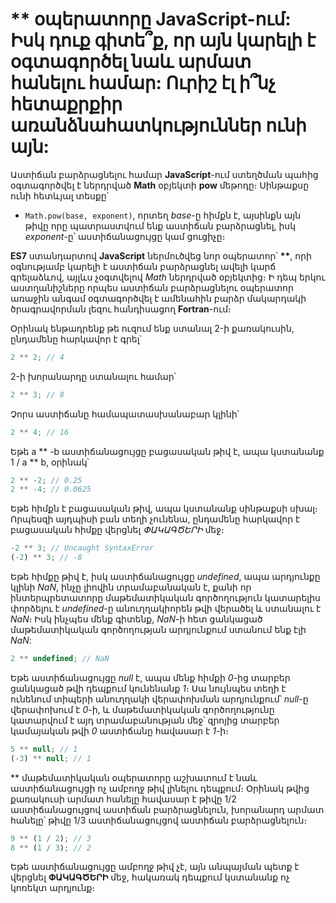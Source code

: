 # \*\* օպերատորը JavaScript-ում: Իսկ դուք գիտե՞ք, որ այն կարելի է օգտագործել նաև արմատ հանելու համար: Ուրիշ էլ ի՞նչ հետաքրքիր առանձնահատկություններ ունի այն:

Աստիճան բարձրացնելու համար **JavaScript**-ում ստեղծման պահից օգտագործվել է ներդրված **Math** օբյեկտի **pow** մեթոդը։ Սինթաքսը ունի հետևյալ տեսքը՝

- `Math.pow(base, exponent)`, որտեղ _base_-ը հիմքն է, այսինքն այն թիվը որը պատրաստվում ենք աստիճան բարձրացնել, իսկ _exponent_-ը՝ աստիճանացույցը կամ ցուցիչը։

**ES7** ստանդարտով **JavaScript** ներմուծվեց նոր օպերատոր՝ **\*\***, որի օգնությամբ կարելի է աստիճան բարձրացնել ավելի կարճ գրելաձևով, այլևս չօգտվելով _Math_ ներդրված օբյեկտից։ Ի դեպ երկու աստղանիշները որպես աստիճան բարձրացնելու օպերատոր առաջին անգամ օգտագործվել է ամենահին բարձր մակարդակի ծրագրավորման լեզու հանդիսացող **Fortran**-ում։

Օրինակ ենթադրենք թե ուզում ենք ստանալ 2-ի քառակուսին, ընդամենը հարկավոր է գրել՝

```js
2 ** 2; // 4
```

2-ի խորանարդը ստանալու համար՝

```js
2 ** 3; // 8
```

Չորս աստիճանը համապատասխանաբար կլինի՝

```js
2 ** 4; // 16
```

Եթե a ** -b աստիճանացույցը բացասական թիվ է, ապա կստանանք 1 / a ** b, օրինակ՝

```js
2 ** -2; // 0.25
2 ** -4; // 0.0625
```

Եթե հիմքն է բացասական թիվ, ապա կստանանք սինթաքսի սխալ։ Որպեսզի այդպիսի բան տեղի չունենա, ընդամենը հարկավոր է բացասական հիմքը վերցնել _ՓԱԿԱԳԾԵՐԻ_ մեջ։

```js
-2 ** 3; // Uncaught SyntaxError
(-2) ** 3; // -8
```

Եթե հիմքը թիվ է, իսկ աստիճանացույցը _undefined_, ապա արդյունքը կլինի _NaN_, ինչը լիովին տրամաբանական է, քանի որ ինտերպրետատորը մաթեմատիկական գործողություն կատարելիս փորձելու է _undefined_-ը անուղղակիորեն թվի վերածել և ստանալու է _NaN_։ Իսկ ինչպես մենք գիտենք, _NaN_-ի հետ ցանկացած մաթեմատիկական գործողության արդյունքում ստանում ենք էլի _NaN_:

```js
2 ** undefined; // NaN
```

Եթե աստիճանացույցը _null_ է, ապա մենք հիմքի _0_-ից տարբեր ցանկացած թվի դեպքում կունենանք _1_։ Սա նույնպես տեղի է ունենում տիպերի անուղղակի վերափոխման արդյունքում՝ _null_-ը վերափոխում է _0_-ի, և մաթեմատիկական գործողությունը կատարվում է այդ տրամաբանության մեջ՝ զրոյից տարբեր կամայական թվի _0_ աստիճանը հավասար է _1_-ի։

```js
5 ** null; // 1
(-3) ** null; // 1
```

\*\* մաթեմատիկական օպերատորը աշխատում է նաև աստիճանացույցի ոչ ամբողջ թիվ լինելու դեպքում։ Օրինակ թվից քառակուսի արմատ հանելը հավասար է թիվը 1/2 աստիճանացույցով աստիճան բարձրացնելուն, խորանարդ արմատ հանելը՝ թիվը 1/3 աստիճանացույցով աստիճան բարձրացնելուն։

```js
9 ** (1 / 2); // 3
8 ** (1 / 3); // 2
```

Եթե աստիճանացույցը ամբողջ թիվ չէ, այն անպայման պետք է վերցնել **ՓԱԿԱԳԾԵՐԻ** մեջ, հակառակ դեպքում կստանանք ոչ կոռեկտ արդյունք։
